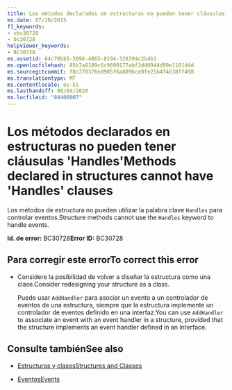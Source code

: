 ```yaml
---
title: Los métodos declarados en estructuras no pueden tener cláusulas 'Handles'
ms.date: 07/20/2015
f1_keywords:
- vbc30728
- bc30728
helpviewer_keywords:
- BC30728
ms.assetid: 64c70bb5-3696-4865-8194-328394c2b4b1
ms.openlocfilehash: 85b7a8189c6c9699177abf3d40944d99e1161d4d
ms.sourcegitcommit: f8c270376ed905f6a8896ce0fe25b4f4b38ff498
ms.translationtype: MT
ms.contentlocale: es-ES
ms.lasthandoff: 06/04/2020
ms.locfileid: "84406007"
---
```

# <a name="methods-declared-in-structures-cannot-have-handles-clauses"></a><span data-ttu-id="a6be8-102">Los métodos declarados en estructuras no pueden tener cláusulas 'Handles'</span><span class="sxs-lookup"><span data-stu-id="a6be8-102">Methods declared in structures cannot have 'Handles' clauses</span></span>
<span data-ttu-id="a6be8-103">Los métodos de estructura no pueden utilizar la palabra clave `Handles` para controlar eventos.</span><span class="sxs-lookup"><span data-stu-id="a6be8-103">Structure methods cannot use the `Handles` keyword to handle events.</span></span>  
  
 <span data-ttu-id="a6be8-104">**Id. de error:** BC30728</span><span class="sxs-lookup"><span data-stu-id="a6be8-104">**Error ID:** BC30728</span></span>  
  
## <a name="to-correct-this-error"></a><span data-ttu-id="a6be8-105">Para corregir este error</span><span class="sxs-lookup"><span data-stu-id="a6be8-105">To correct this error</span></span>  
  
- <span data-ttu-id="a6be8-106">Considere la posibilidad de volver a diseñar la estructura como una clase.</span><span class="sxs-lookup"><span data-stu-id="a6be8-106">Consider redesigning your structure as a class.</span></span>  
  
     <span data-ttu-id="a6be8-107">Puede usar `AddHandler` para asociar un evento a un controlador de eventos de una estructura, siempre que la estructura implemente un controlador de eventos definido en una interfaz.</span><span class="sxs-lookup"><span data-stu-id="a6be8-107">You can use `AddHandler` to associate an event with an event handler in a structure, provided that the structure implements an event handler defined in an interface.</span></span>  
  
## <a name="see-also"></a><span data-ttu-id="a6be8-108">Consulte también</span><span class="sxs-lookup"><span data-stu-id="a6be8-108">See also</span></span>

- [<span data-ttu-id="a6be8-109">Estructuras y clases</span><span class="sxs-lookup"><span data-stu-id="a6be8-109">Structures and Classes</span></span>](../programming-guide/language-features/data-types/structures-and-classes.md)

- [<span data-ttu-id="a6be8-110">Eventos</span><span class="sxs-lookup"><span data-stu-id="a6be8-110">Events</span></span>](../programming-guide/language-features/events/index.md)
